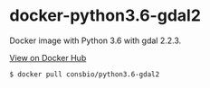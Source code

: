 # docker-python3.6-gdal2

Docker image with Python 3.6 with gdal 2.2.3.

[View on Docker Hub](https://hub.docker.com/r/consbio/python3.6-gdal2/)

```bash
$ docker pull consbio/python3.6-gdal2
```
